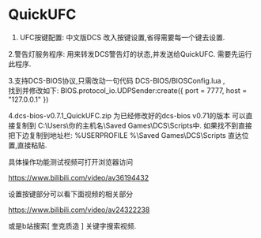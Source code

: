 # QuickUFC

1. UFC按键配置: 中文版DCS 改入按键设置,省得需要每一个键去设置.

2.警告灯服务程序: 用来转发DCS警告灯的状态,并发送给QuickUFC. 需要先运行此程序.

3.支持DCS-BIOS协议,只需改动一句代码 DCS-BIOS/BIOSConfig.lua  ,   
找到并修改如下:
BIOS.protocol_io.UDPSender:create({ port = 7777, host = "127.0.0.1" })
  
4.dcs-bios-v0.7.1_QuickUFC.zip 为已经修改好的dcs-bios v0.71的版本
  可以直接复制到 C:\Users\你的主机名\Saved Games\DCS\Scripts中. 
  如果找不到直接把下边复制到地址栏:
  %USERPROFILE %\Saved Games\DCS\Scripts 
  直达位置,直接粘贴.

具体操作功能测试视频可打开浏览器访问

https://www.bilibili.com/video/av36194432

设置按键部分可以看下面视频的相关部分

https://www.bilibili.com/video/av24322238

或是b站搜索[ 奎克质造 ] 关键字搜索视频.
